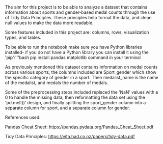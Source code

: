 The aim for this project is to be able to analyze a dataset that contains information about sports and gender-based medal counts through the use of Tidy Data Principles. These principles help format the data, and clean null values to make the data more readable. 

Some features included in this project are: columns, rows, visualization types, and tables. 

To be able to run the notebook make sure you have Python libraries installed- if you do not have a Python library you can install it using the 'pip':'''bash 
pip install pandas matplotlib command in your terminal

As previously mentioned this dataset contains information on medal counts across various sports, the columns included are Sport_gender which show the specific category of gender in a sport. Then medalist_name is the name of the medalist, and medals the number of medals. 

Some of the preprocessing steps included replaced the 'NaN' values with a 0 to handle the missing data, then reformatting the data set using the 'pd.melt()' design, and finally splitting the sport_gender column into a separate column for sport, and a separate column for gender. 

References used: 

Pandas Cheat Sheet: https://pandas.pydata.org/Pandas_Cheat_Sheet.pdf

Tidy Data Principles: https://vita.had.co.nz/papers/tidy-data.pdf
